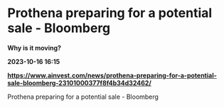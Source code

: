 # Prothena preparing for a potential sale - Bloomberg
**Why is it moving?**

**2023-10-16 16:15**

**https://www.ainvest.com/news/prothena-preparing-for-a-potential-sale-bloomberg-23101000377f8f4b34d32462/**

Prothena preparing for a potential sale - Bloomberg